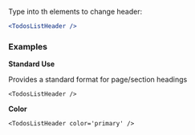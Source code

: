 Type into th elements to change header:


```jsx
<TodosListHeader />
```

### Examples

**Standard Use**

Provides a standard format for page/section headings

```
<TodosListHeader />
```

**Color**

```
<TodosListHeader color='primary' />
```

